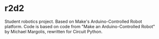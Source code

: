 # r2d2

Student robotics project. Based on Make's Arduino-Controlled Robot platform. Code is based on code from "Make an Arduino-Controlled Robot" by Michael Margolis, rewritten for Circuit Python.

